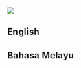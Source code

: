 <a href="logo.png" target="_blank">
    <img src="image/logo.png">
</a> 

## English 
## Bahasa Melayu 
